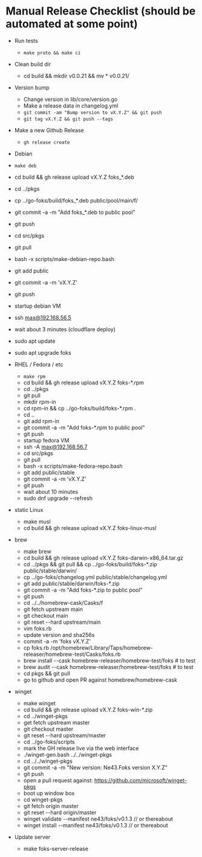 # Manual Release Checklist (should be automated at some point)

- Run tests
  - `make proto && make ci`

- Clean build dir
  - cd build && mkdir v0.0.21 && mv * v0.0.21/

- Version bump
  - Change version in lib/core/version.go 
  - Make a release data in changelog.yml
  - `git commit -am "Bump version to vX.Y.Z" && git push`
  - `git tag vX.Y.Z && git push --tags`

- Make a new Github Release
  - `gh release create`

-  Debian
  - `make deb`
  - cd build && gh release upload vX.Y.Z foks_*.deb
  - cd ../pkgs 
  - cp ../go-foks/build/foks_*.deb public/pool/main/f/
  - git commit -a -m "Add foks_*.deb to public pool"
  - git push
  - cd src/pkgs
  - git pull
  - bash -x scripts/make-debian-repo.bash
  - git add public
  - git commit -a -m 'vX.Y.Z'
  - git push
  - startup debian VM
  - ssh max@192.168.56.5
  - wait about 3 minutes (cloudflare deploy)
  - sudo apt update
  - sudo apt upgrade foks

- RHEL / Fedora / etc
  - `make rpm`
  - cd build && gh release upload vX.Y.Z foks-*.rpm
  - cd ../pkgs
  - git pull
  - mkdir rpm-in
  - cd rpm-in && cp ../go-foks/build/foks-*.rpm .
  - cd ..
  - git add rpm-in
  - git commit -a -m "Add foks-*.rpm to public pool"
  - git push
  - startup fedora VM
  - ssh -A max@192.168.56.7
  - cd src/pkgs
  - git pull
  - bash -x scripts/make-fedora-repo.bash
  - git add public/stable
  - git commit -a -m 'vX.Y.Z'
  - git push
  - wait about 10 minutes
  - sudo dnf upgrade --refresh

- static Linux
  - make musl
  - cd build && gh release upload vX.Y.Z foks-linux-musl

- brew 
  - make brew
  - cd build && gh release upload vX.Y.Z foks-darwin-x86_64.tar.gz
  - cd ../pkgs && git pull && cp ../go-foks/build/foks-*.zip public/stable/darwin/
  - cp ../go-foks/changelog.yml public/stable/changelog.yml
  - git add public/stable/darwin/foks-*.zip
  - git commit -a -m "Add foks-*.zip to public pool"
  - git push
  - cd ../../homebrew-cask/Casks/f
  - git fetch upstream main
  - git checkout main
  - git reset --hard upstream/main
  - vim foks.rb
  - update version and sha256s
  - commit -a -m 'foks vX.Y.Z'
  - cp foks.rb /opt/homebrew/Library/Taps/homebrew-releaser/homebrew-test/Casks/foks.rb 
  - brew install --cask homebrew-releaser/homebrew-test/foks  # to test
  - brew audit --cask homebrew-releaser/homebrew-test/foks # to test
  - cd pkgs && git pull
  - go to github and open PR against homebrew/homebrew-cask

- winget
  - make winget
  - cd build && gh release upload vX.Y.Z foks-win-*.zip
  - cd ../winget-pkgs
  - get fetch upstream master
  - git checkout master
  - git reset --hard upstream/master
  - cd ../go-foks/scripts
  - mark the GH release live via the web interface
  - ./winget-gen.bash ../../winget-pkgs
  - cd ../../winget-pkgs
  - git commit -a -m "New version: Ne43.Foks version X.Y.Z"
  - git push
  - open a pull request against: https://github.com/microsoft/winget-pkgs
  - boot up window box
  - cd winget-pkgs
  - git fetch origin master
  - git reset --hard origin/master
  - winget validate --manifest ne43/foks/v0.1.3 // or thereabout
  - winget install --manifest ne43/foks/v0.1.3 // or thereabout

- Update server
   - make foks-server-release

